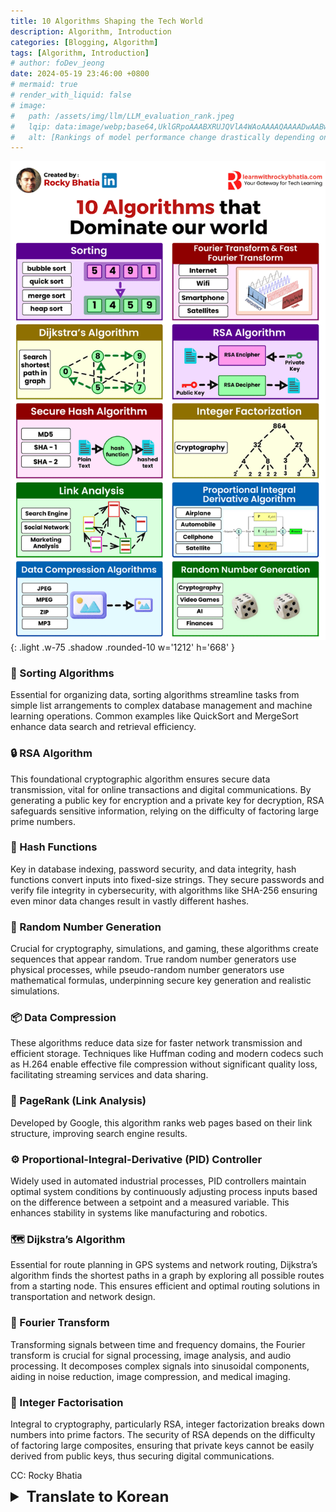 ```yaml
---
title: 10 Algorithms Shaping the Tech World
description: Algorithm, Introduction
categories: [Blogging, Algorithm]
tags: [Algorithm, Introduction]
# author: foDev_jeong
date: 2024-05-19 23:46:00 +0800
# mermaid: true
# render_with_liquid: false
# image:
#   path: /assets/img/llm/LLM_evaluation_rank.jpeg
#   lqip: data:image/webp;base64,UklGRpoAAABXRUJQVlA4WAoAAAAQAAAADwAABwAAQUxQSDIAAAARL0AmbZurmr57yyIiqE8oiG0bejIYEQTgqiDA9vqnsUSI6H+oAERp2HZ65qP/VIAWAFZQOCBCAAAA8AEAnQEqEAAIAAVAfCWkAALp8sF8rgRgAP7o9FDvMCkMde9PK7euH5M1m6VWoDXf2FkP3BqV0ZYbO6NA/VFIAAAA
#   alt: [Rankings of model performance change drastically depending on which LLM is used as the judge on KILT-NQ]
---
```


![ 10 Algorithms Shaping ](/assets/img/blog/Algorithms_top_10.gif){: .light .w-75 .shadow .rounded-10 w='1212' h='668' }

### 🌟 Sorting Algorithms
Essential for organizing data, sorting algorithms streamline tasks from simple list arrangements to complex database management and machine learning operations. Common examples like QuickSort and MergeSort enhance data search and retrieval efficiency.

### 🔒 RSA Algorithm
This foundational cryptographic algorithm ensures secure data transmission, vital for online transactions and digital communications. By generating a public key for encryption and a private key for decryption, RSA safeguards sensitive information, relying on the difficulty of factoring large prime numbers.

### 🔑 Hash Functions
Key in database indexing, password security, and data integrity, hash functions convert inputs into fixed-size strings. They secure passwords and verify file integrity in cybersecurity, with algorithms like SHA-256 ensuring even minor data changes result in vastly different hashes.

### 🎲 Random Number Generation
Crucial for cryptography, simulations, and gaming, these algorithms create sequences that appear random. True random number generators use physical processes, while pseudo-random number generators use mathematical formulas, underpinning secure key generation and realistic simulations.

### 📦 Data Compression
These algorithms reduce data size for faster network transmission and efficient storage. Techniques like Huffman coding and modern codecs such as H.264 enable effective file compression without significant quality loss, facilitating streaming services and data sharing.

### 🔗 PageRank (Link Analysis)
Developed by Google, this algorithm ranks web pages based on their link structure, improving search engine results.

### ⚙️ Proportional-Integral-Derivative (PID) Controller
 Widely used in automated industrial processes, PID controllers maintain optimal system conditions by continuously adjusting process inputs based on the difference between a setpoint and a measured variable. This enhances stability in systems like manufacturing and robotics.

### 🗺️ Dijkstra’s Algorithm
Essential for route planning in GPS systems and network routing, Dijkstra’s algorithm finds the shortest paths in a graph by exploring all possible routes from a starting node. This ensures efficient and optimal routing solutions in transportation and network design.

### 🎼 Fourier Transform
Transforming signals between time and frequency domains, the Fourier transform is crucial for signal processing, image analysis, and audio processing. It decomposes complex signals into sinusoidal components, aiding in noise reduction, image compression, and medical imaging.

### 🔢 Integer Factorisation
Integral to cryptography, particularly RSA, integer factorization breaks down numbers into prime factors. The security of RSA depends on the difficulty of factoring large composites, ensuring that private keys cannot be easily derived from public keys, thus securing digital communications.

CC: Rocky Bhatia

<details markdown="1">
<summary style= "font-size:24px; line-height:24px; font-weight:bold; cursor:pointer;" > Translate to Korean </summary>

* * * 


### 🌟 정렬 알고리즘
데이터 구성에 필수적인 정렬 알고리즘은 간단한 목록 정렬에서 복잡한 데이터베이스 관리 및 기계 학습 작업에 이르기까지 작업을 간소화합니다. QuickSort 및 MergeSort와 같은 일반적인 예는 데이터 검색 및 검색 효율성을 향상시킵니다.

### 🔒 RSA 알고리즘
이 기본 암호화 알고리즘은 온라인 거래 및 디지털 통신에 필수적인 안전한 데이터 전송을 보장합니다. RSA는 암호화를 위한 공개 키와 암호 해독을 위한 개인 키를 생성하여 큰 소수를 인수분해하기 어려운 민감한 정보를 보호합니다.

### 🔑 해시 함수
데이터베이스 인덱싱, 암호 보안 및 데이터 무결성의 핵심인 해시 함수는 입력을 고정 크기 문자열로 변환합니다. SHA-256과 같은 알고리즘을 사용하여 암호를 보호하고 사이버 보안에서 파일 무결성을 확인하므로 사소한 데이터 변경으로도 해시가 크게 달라집니다.

### 🎲 난수 생성
암호화, 시뮬레이션 및 게임에 중요한 이러한 알고리즘은 무작위로 나타나는 시퀀스를 생성합니다. 순수 난수 생성기는 물리적 프로세스를 사용하는 반면, 의사 난수 생성기는 수학 공식을 사용하여 안전한 키 생성과 사실적인 시뮬레이션을 뒷받침합니다.

### 📦 데이터 압축
이러한 알고리즘은 더 빠른 네트워크 전송과 효율적인 저장을 위해 데이터 크기를 줄입니다. Huffman 코딩과 같은 기술과 H.264와 같은 최신 코덱은 심각한 품질 손실 없이 효과적인 파일 압축을 가능하게 하여 스트리밍 서비스 및 데이터 공유를 용이하게 합니다.

### 🔗 PageRank(링크 분석)
Google에서 개발한 이 알고리즘은 링크 구조에 따라 웹 페이지의 순위를 매겨 검색 엔진 결과를 개선합니다.

### ⚙️ PID(Proportional-Integral-Derivative) 제어기
 자동화된 산업 공정에서 널리 사용되는 PID 컨트롤러는 설정값과 측정된 변수 간의 차이를 기반으로 공정 입력을 지속적으로 조정하여 최적의 시스템 조건을 유지합니다. 이는 제조 및 로봇 공학과 같은 시스템의 안정성을 향상시킵니다.

### 🗺️ 다이크스트라 알고리즘(Dijkstra's Algorithm)
GPS 시스템 및 네트워크 라우팅의 경로 계획에 필수적인 Dijkstra의 알고리즘은 시작 노드에서 가능한 모든 경로를 탐색하여 그래프에서 최단 경로를 찾습니다. 이를 통해 운송 및 네트워크 설계에서 효율적이고 최적의 라우팅 솔루션이 보장됩니다.

### 🎼 푸리에 변환(Fourier Transform)
시간 영역과 주파수 영역 간에 신호를 변환하는 푸리에 변환은 신호 처리, 이미지 분석 및 오디오 처리에 매우 중요합니다. 복잡한 신호를 정현파 성분으로 분해하여 노이즈 감소, 이미지 압축 및 의료 이미징을 지원합니다.

### 🔢 정수 분해(Integer Factorisation)
암호화, 특히 RSA에 필수적인 정수 인수분해는 숫자를 소인수로 나눕니다. RSA의 보안은 대규모 컴포지트를 팩터링하는 어려움에 따라 달라지며, 공개 키에서 개인 키를 쉽게 추출할 수 없으므로 디지털 통신이 보호됩니다.

CC: 록키 바티아

</details>